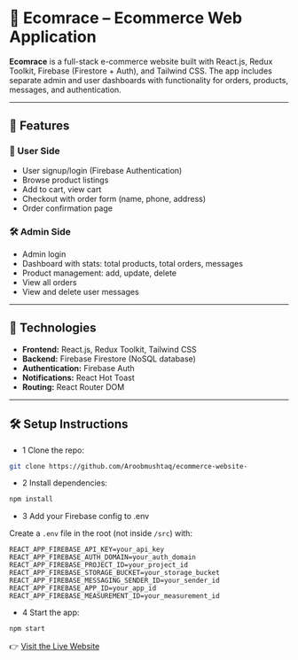 # 🛒 Ecomrace – Ecommerce Web Application

**Ecomrace** is a full-stack e-commerce website built with React.js, Redux Toolkit, Firebase (Firestore + Auth), and Tailwind CSS. The app includes separate admin and user dashboards with functionality for orders, products, messages, and authentication.

---

## 🚀 Features

### 👤 User Side
- User signup/login (Firebase Authentication)
- Browse product listings
- Add to cart, view cart
- Checkout with order form (name, phone, address)
- Order confirmation page

### 🛠️ Admin Side
- Admin login
- Dashboard with stats: total products, total orders, messages
- Product management: add, update, delete
- View all orders 
- View and delete user messages

---

## 🔧 Technologies

- **Frontend:** React.js, Redux Toolkit, Tailwind CSS
- **Backend:** Firebase Firestore (NoSQL database)
- **Authentication:** Firebase Auth
- **Notifications:** React Hot Toast
- **Routing:** React Router DOM

---
## 🛠️ Setup Instructions
- 1 Clone the repo:
```bash 
git clone https://github.com/Aroobmushtaq/ecommerce-website-
```

- 2 Install dependencies:
```bash
npm install
```
- 3 Add your Firebase config to .env

Create a `.env` file in the root (not inside `/src`) with:

```env
REACT_APP_FIREBASE_API_KEY=your_api_key
REACT_APP_FIREBASE_AUTH_DOMAIN=your_auth_domain
REACT_APP_FIREBASE_PROJECT_ID=your_project_id
REACT_APP_FIREBASE_STORAGE_BUCKET=your_storage_bucket
REACT_APP_FIREBASE_MESSAGING_SENDER_ID=your_sender_id
REACT_APP_FIREBASE_APP_ID=your_app_id
REACT_APP_FIREBASE_MEASUREMENT_ID=your_measurement_id
```

- 4 Start the app:
```bash
npm start
```
👉 [Visit the Live Website](https://comfy-rugelach-51b272.netlify.app/)